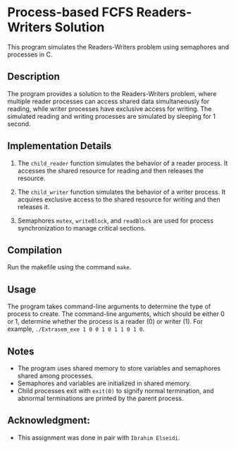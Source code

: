 # Process-based FCFS Readers-Writers Solution

This program simulates the Readers-Writers problem using semaphores and processes in C.

## Description

The program provides a solution to the Readers-Writers problem, where multiple reader processes can access shared data simultaneously for reading, while writer processes have exclusive access for writing. The simulated reading and writing processes are simulated by sleeping for 1 second.

## Implementation Details

1. The `child_reader` function simulates the behavior of a reader process. It accesses the shared resource for reading and then releases the resource.

2. The `child_writer` function simulates the behavior of a writer process. It acquires exclusive access to the shared resource for writing and then releases it.

3. Semaphores `mutex`, `writeBlock`, and `readBlock` are used for process synchronization to manage critical sections.

## Compilation

Run the makefile using the command `make`.

## Usage

The program takes command-line arguments to determine the type of process to create. The command-line arguments, which should be either 0 or 1, determine whether the process is a reader (0) or writer (1). For example, `./Extrasem_exe 1 0 0 1 0 1 1 0 1 0`.

## Notes

- The program uses shared memory to store variables and semaphores shared among processes.
- Semaphores and variables are initialized in shared memory.
- Child processes exit with `exit(0)` to signify normal termination, and abnormal terminations are printed by the parent process.

## Acknowledgment:

- This assignment was done in pair with `Ibrahim Elseidi`.
